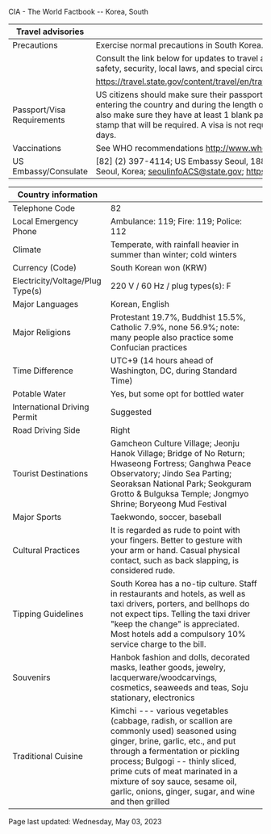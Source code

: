 CIA - The World Factbook -- Korea, South

| Travel advisories | |
| --- | --- |
| Precautions | Exercise normal precautions in South Korea. |
| | Consult the link below for updates to travel advisories and statements on safety, security, local laws, and special circumstances in this country. |
| | <https://travel.state.gov/content/travel/en/traveladvisories/traveladvisories.html> |
| Passport/Visa Requirements | US citizens should make sure their passport is valid at the date of their entering the country and during the length of their entire visit. They should also make sure they have at least 1 blank page in their passport for any entry stamp that will be required. A visa is not required for stays of less than 90 days. |
| Vaccinations | See WHO recommendations  <http://www.who.int/> |
| US Embassy/Consulate | [82] (2) 397-4114; US Embassy Seoul, 188 Sejong-daero, Jongno-gu, Seoul, Korea; seoulinfoACS@state.gov; https://kr.usembassy.gov/ 03141 |

| Country information |  |
| --- | --- |
| Telephone Code | 82 |
| Local Emergency Phone | Ambulance: 119; Fire: 119; Police: 112 |
| Climate | Temperate, with rainfall heavier in summer than winter; cold winters |
| Currency (Code) | South Korean won (KRW) |
| Electricity/Voltage/Plug Type(s) | 220 V / 60 Hz / plug types(s): F |
| Major Languages | Korean, English |
| Major Religions | Protestant 19.7%, Buddhist 15.5%, Catholic 7.9%, none 56.9%; note: many people also practice some Confucian practices |
| Time Difference | UTC+9 (14 hours ahead of Washington, DC, during Standard Time) |
| Potable Water | Yes, but some opt for bottled water |
| International Driving Permit | Suggested |
| Road Driving Side | Right |
| Tourist Destinations | Gamcheon Culture Village; Jeonju Hanok Village; Bridge of No Return; Hwaseong Fortress; Ganghwa Peace Observatory; Jindo Sea Parting; Seoraksan National Park; Seokguram Grotto & Bulguksa Temple; Jongmyo Shrine; Boryeong Mud Festival |
| Major Sports | Taekwondo, soccer, baseball |
| Cultural Practices | It is regarded as rude to point with your fingers. Better to gesture with your arm or hand. Casual physical contact, such as back slapping, is considered rude. |
| Tipping Guidelines | South Korea has a no-tip culture. Staff in restaurants and hotels, as well as taxi drivers, porters, and bellhops do not expect tips. Telling the taxi driver "keep the change" is appreciated. Most hotels add a compulsory 10% service charge to the bill. |
| Souvenirs | Hanbok fashion and dolls, decorated masks, leather goods, jewelry, lacquerware/woodcarvings, cosmetics, seaweeds and teas, Soju stationary, electronics |
| Traditional Cuisine | Kimchi --- various vegetables (cabbage, radish, or scallion are commonly used) seasoned using ginger, brine, garlic, etc., and put through a fermentation or pickling process; Bulgogi -- thinly sliced, prime cuts of meat marinated in a mixture of soy sauce, sesame oil, garlic, onions, ginger, sugar, and wine and then grilled |

Page last updated: Wednesday, May 03, 2023
